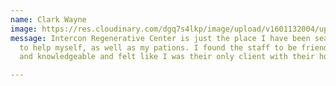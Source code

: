 ```yaml
---
name: Clark Wayne
image: https://res.cloudinary.com/dgq7s4lkp/image/upload/v1601132004/uploads_dev/sample-profile-pic_qfkdjm.png
message: Intercon Regenerative Center is just the place I have been searching for
  to help myself, as well as my pations. I found the staff to be friendly, accommodaying
  and knowledgeable and felt like I was their only client with their hospitality.

---
```

